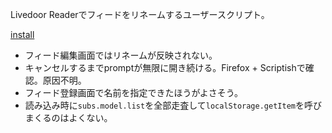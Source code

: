Livedoor Readerでフィードをリネームするユーザースクリプト。

[install](https://github.com/vzvu3k6k/LDR-Rename-Feed/raw/master/ldr_rename_feed.user.js)

  * フィード編集画面ではリネームが反映されない。
  * キャンセルするまでpromptが無限に開き続ける。Firefox + Scriptishで確認。原因不明。
  * フィード登録画面で名前を指定できたほうがよさそう。
  * 読み込み時に`subs.model.list`を全部走査して`localStorage.getItem`を呼びまくるのはよくない。

